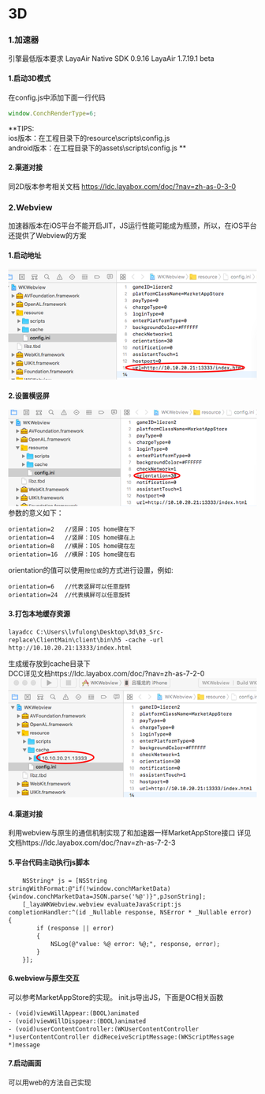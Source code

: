 # 3D

### 1.加速器
引擎最低版本要求 LayaAir Native SDK 0.9.16 LayaAir 1.7.19.1 beta
#### 1.启动3D模式
在config.js中添加下面一行代码
```javascript
window.ConchRenderType=6;
```
**TIPS:  
ios版本：在工程目录下的resource\scripts\config.js  
android版本：在工程目录下的assets\scripts\config.js  **
#### 2.渠道对接
同2D版本参考相关文档
https://ldc.layabox.com/doc/?nav=zh-as-0-3-0
### 2.Webview
加速器版本在iOS平台不能开启JIT，JS运行性能可能成为瓶颈，所以，在iOS平台还提供了Webview的方案
#### 1.启动地址
![图1](img/1.png)  
#### 2.设置横竖屏
![图1](img/2.png)  
参数的意义如下：
```
orientation=2   //竖屏：IOS home键在下   
orientation=4   //竖屏：IOS home键在上   
orientation=8   //横屏：IOS home键在左   
orientation=16  //横屏：IOS home键在右   
```
orientation的值可以使用`按位或`的方式进行设置，例如:
```   
orientation=6   //代表竖屏可以任意旋转  
orientation=24  //代表横屏可以任意旋转  
```
#### 3.打包本地缓存资源
```
layadcc C:\Users\lvfulong\Desktop\3d\03_Src-replace\ClientMain\client\bin\h5 -cache -url http://10.10.20.21:13333/index.html
```
生成缓存放到cache目录下  
DCC详见文档https://ldc.layabox.com/doc/?nav=zh-as-7-2-0  
![图1](img/3.png) 

#### 4.渠道对接
利用webview与原生的通信机制实现了和加速器一样MarketAppStore接口
详见文档https://ldc.layabox.com/doc/?nav=zh-as-7-2-3
#### 5.平台代码主动执行js脚本
```
    NSString* js = [NSString stringWithFormat:@"if(!window.conchMarketData){window.conchMarketData=JSON.parse('%@')}",pJsonString];
    [_layaWKWebview.webview evaluateJavaScript:js completionHandler:^(id _Nullable response, NSError * _Nullable error) {
        if (response || error)
        {
            NSLog(@"value: %@ error: %@;", response, error);
        }
    }];
```
#### 6.webview与原生交互
可以参考MarketAppStore的实现。
init.js导出JS，下面是OC相关函数
```
- (void)viewWillAppear:(BOOL)animated
- (void)viewWillDisppear:(BOOL)animated
- (void)userContentController:(WKUserContentController *)userContentController didReceiveScriptMessage:(WKScriptMessage *)message
```
#### 7.启动画面
可以用web的方法自己实现
